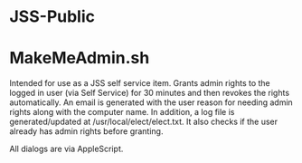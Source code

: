 # JSS-Public

# MakeMeAdmin.sh 

Intended for use as a JSS self service item.  Grants admin rights to the logged in user (via Self Service) for 30
minutes and then revokes the rights automatically.  An email is generated with the user reason for needing admin rights along
with the computer name.  In addition, a log file is generated/updated at /usr/local/elect/elect.txt.  It also checks if the user
already has admin rights before granting.

All dialogs are via AppleScript.
